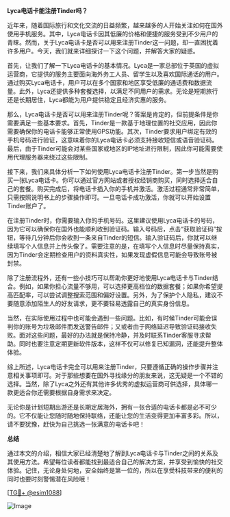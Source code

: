 **Lyca电话卡能注册Tinder吗？**

近年来，随着国际旅行和文化交流的日益频繁，越来越多的人开始关注如何在国外使用手机服务。其中，Lyca电话卡因其低廉的价格和便捷的服务受到不少用户的青睐。然而，关于Lyca电话卡是否可以用来注册Tinder这一问题，却一直困扰着许多用户。今天，我们就来详细探讨一下这个问题，并解答大家的疑惑。

首先，让我们了解一下Lyca电话卡的基本情况。Lyca是一家总部位于英国的虚拟运营商，它提供的服务主要面向海外务工人员、留学生以及喜欢国际通话的用户。通过购买Lyca电话卡，用户可以在多个国家和地区享受低廉的通话费和数据流量。此外，Lyca还提供多种套餐选择，以满足不同用户的需求。无论是短期旅行还是长期居住，Lyca都能为用户提供稳定且经济实惠的服务。

那么，Lyca电话卡是否可以用来注册Tinder呢？答案是肯定的，但前提条件是你需要满足一些基本要求。首先，Tinder是一款基于地理位置的社交应用，因此你需要确保你的电话卡能够正常使用GPS功能。其次，Tinder要求用户绑定有效的手机号码进行验证，这意味着你的Lyca电话卡必须支持接收短信或语音验证码。最后，由于Tinder可能会对某些国家或地区的IP地址进行限制，因此你可能需要使用代理服务器来绕过这些限制。

接下来，我们来具体分析一下如何使用Lyca电话卡注册Tinder。第一步当然是购买一张Lyca电话卡。你可以通过官方网站或者授权经销商购买，同时选择适合自己的套餐。购买完成后，将电话卡插入你的手机并激活。激活过程通常非常简单，只需按照说明书上的步骤操作即可。一旦电话卡成功激活，你就可以开始设置Tinder账户了。

在注册Tinder时，你需要输入你的手机号码。这里建议使用Lyca电话卡的号码，因为它可以确保你在国外也能顺利收到验证码。输入号码后，点击“获取验证码”按钮，等待几分钟后你会收到一条来自Tinder的短信。输入验证码后，你就可以继续填写个人信息并上传头像了。需要注意的是，在填写个人信息时尽量保持真实，因为Tinder会定期检查用户的资料真实性，如果发现虚假信息可能会导致账号被封禁。

除了注册流程外，还有一些小技巧可以帮助你更好地使用Lyca电话卡与Tinder结合。例如，如果你担心流量不够用，可以选择更高档位的数据套餐；如果你希望提高匹配率，可以尝试调整搜索范围和偏好设置。另外，为了保护个人隐私，建议不要随意添加陌生人的好友请求，更不要轻易透露自己的真实身份信息。

当然，在实际使用过程中也可能会遇到一些问题。比如，有时候Tinder可能会误判你的账号为垃圾邮件而发送警告邮件；又或者由于网络延迟导致验证码接收失败。面对这些问题，最好的办法就是保持冷静，并及时联系Tinder客服寻求帮助。同时也要注意定期更新软件版本，这样不仅可以修复已知漏洞，还能提升整体体验。

综上所述，Lyca电话卡完全可以用来注册Tinder，只要遵循正确的操作步骤并注意相关事项即可。对于那些想要在国外寻找缘分的朋友来说，这无疑是一个不错的选择。当然，除了Lyca之外还有其他许多优秀的虚拟运营商可供选择，具体哪一款更适合你还需要根据自身需求来决定。

无论你是计划短期出游还是长期定居海外，拥有一张合适的电话卡都是必不可少的。它不仅能让您随时随地保持联络，还能让您的生活变得更加丰富多彩。所以，请不要犹豫，赶快为自己挑选一张满意的电话卡吧！

**总结**

通过本文的介绍，相信大家已经清楚地了解到Lyca电话卡与Tinder之间的关系及其使用方法。希望每位读者都能找到最适合自己的解决方案，并享受到愉快的社交体验。记住，无论身处何地，安全始终是第一位的，所以在享受科技带来的便利的同时也要时刻警惕潜在风险哦！

[[TG💪+ @esim1088](https://t.me/s/esim1088)] 

![Image](https://i.postimg.cc/4NQfJmqS/Snipaste-2025-05-13-00-14-12.png)